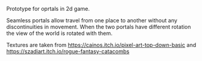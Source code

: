 Prototype for oprtals in 2d game.

Seamless portals allow travel from one place to another without any discontinuities in movement. When the two portals have different rotation the view of the world is rotated with them.

Textures are taken from https://cainos.itch.io/pixel-art-top-down-basic and https://szadiart.itch.io/rogue-fantasy-catacombs
